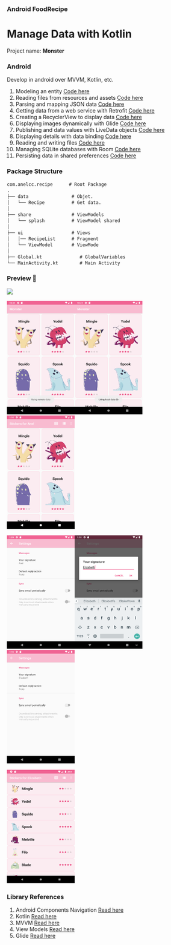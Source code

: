 ### Android FoodRecipe


# Manage Data with Kotlin

Project name: **Monster**

### Android
Develop in android over MVVM, Kotlin, etc.


1. Modeling an entity [Code here](https://github.com/AnelCC/Monster/pull/1)
0. Reading files from resources and assets [Code here](https://github.com/AnelCC/Monster/pull/1)
0. Parsing and mapping JSON data [Code here](https://github.com/AnelCC/Monster/pull/2)
0. Getting data from a web service with Retrofit [Code here](https://github.com/AnelCC/Monster/pull/2)
0. Creating a RecyclerView to display data [Code here](https://github.com/AnelCC/Monster/pull/3)
0. Displaying images dynamically with Glide [Code here](https://github.com/AnelCC/Monster/pull/3)
0. Publishing and data values with LiveData objects [Code here](https://github.com/AnelCC/Monster/pull/4)
0. Displaying details with data binding [Code here](https://github.com/AnelCC/Monster/pull/4)
0. Reading and writing files [Code here](https://github.com/AnelCC/Monster/pull/5)
0. Managing SQLite databases with Room [Code here](https://github.com/AnelCC/Monster/pull/6)
0. Persisting data in shared preferences [Code here](https://github.com/AnelCC/Monster/pull/7)


### Package Structure
```
com.anelcc.recipe      # Root Package
.
├── data                # Objet.
│   └── Recipe          # Get data.
│
├── share               # ViewModels
│   └── splash          # ViewModel shared
│
├── ui                  # Views
│   │── RecipeList      # Fragment
│   └── ViewModel       # ViewMode
│
├── Global.kt              # GlobalVariables
└── MainActivity.kt        # Main Activity

```

### Preview 🎉

<a href="https://github.com/AnelCC/Monster/raw/master/moster.apk"><img src="https://locations.massageenvy.com/images/google-play-badge.png" width="200"/></a>

<img src="https://raw.githubusercontent.com/AnelCC/Monster/master/image/remoteData.png" width="180" height="300"/><img src="https://raw.githubusercontent.com/AnelCC/Monster/master/image/localDataDB.png" width="180" height="300"/><img src="https://raw.githubusercontent.com/AnelCC/Monster/master/image/HomaPageWithMenuOptions.png" width="180" height="300"/>

<img src="https://raw.githubusercontent.com/AnelCC/Monster/master/image/settingScreen.png" width="180" height="300"/><img src="https://raw.githubusercontent.com/AnelCC/Monster/master/image/SignatureElizabeth.png" width="180" height="300"/><img src="https://raw.githubusercontent.com/AnelCC/Monster/master/image/SettingScreenElizabeth.png" width="180" height="300"/>

<img src="https://raw.githubusercontent.com/AnelCC/Monster/master/image/HomePageWithListView.png" width="180" height="300"/>


### Library References

1. Android Components Navigation [Read here](https://developer.android.com/jetpack/docs/guide)
0. Kotlin [Read here](https://developer.android.com/kotlin/ktx)
0. MVVM [Read here](https://blog.mindorks.com/mvc-mvp-mvvm-architecture-in-android)
0. View Models [Read here](https://developer.android.com/topic/libraries/architecture/viewmodel)
0. Glide [Read here](https://bumptech.github.io/glide/doc/download-setup.html)

